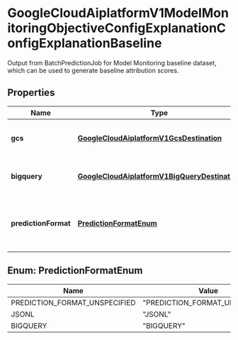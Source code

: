 

# GoogleCloudAiplatformV1ModelMonitoringObjectiveConfigExplanationConfigExplanationBaseline

Output from BatchPredictionJob for Model Monitoring baseline dataset, which can be used to generate baseline attribution scores.

## Properties

| Name | Type | Description | Notes |
|------------ | ------------- | ------------- | -------------|
|**gcs** | [**GoogleCloudAiplatformV1GcsDestination**](GoogleCloudAiplatformV1GcsDestination.md) | Cloud Storage location for BatchExplain output. |  [optional] |
|**bigquery** | [**GoogleCloudAiplatformV1BigQueryDestination**](GoogleCloudAiplatformV1BigQueryDestination.md) | BigQuery location for BatchExplain output. |  [optional] |
|**predictionFormat** | [**PredictionFormatEnum**](#PredictionFormatEnum) | The storage format of the predictions generated BatchPrediction job. |  [optional] |



## Enum: PredictionFormatEnum

| Name | Value |
|---- | -----|
| PREDICTION_FORMAT_UNSPECIFIED | &quot;PREDICTION_FORMAT_UNSPECIFIED&quot; |
| JSONL | &quot;JSONL&quot; |
| BIGQUERY | &quot;BIGQUERY&quot; |



